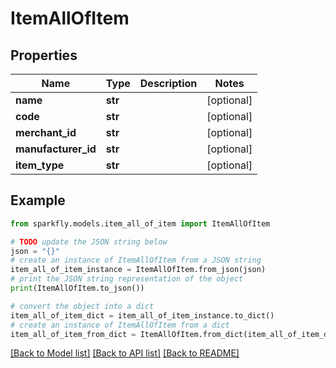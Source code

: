 # ItemAllOfItem


## Properties

Name | Type | Description | Notes
------------ | ------------- | ------------- | -------------
**name** | **str** |  | [optional] 
**code** | **str** |  | [optional] 
**merchant_id** | **str** |  | [optional] 
**manufacturer_id** | **str** |  | [optional] 
**item_type** | **str** |  | [optional] 

## Example

```python
from sparkfly.models.item_all_of_item import ItemAllOfItem

# TODO update the JSON string below
json = "{}"
# create an instance of ItemAllOfItem from a JSON string
item_all_of_item_instance = ItemAllOfItem.from_json(json)
# print the JSON string representation of the object
print(ItemAllOfItem.to_json())

# convert the object into a dict
item_all_of_item_dict = item_all_of_item_instance.to_dict()
# create an instance of ItemAllOfItem from a dict
item_all_of_item_from_dict = ItemAllOfItem.from_dict(item_all_of_item_dict)
```
[[Back to Model list]](../README.md#documentation-for-models) [[Back to API list]](../README.md#documentation-for-api-endpoints) [[Back to README]](../README.md)


